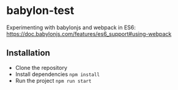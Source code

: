 # babylon-test
Experimenting with babylonjs and webpack in ES6: https://doc.babylonjs.com/features/es6_support#using-webpack

## Installation

- Clone the repository
- Install dependencies `npm install`
- Run the project `npm run start`
